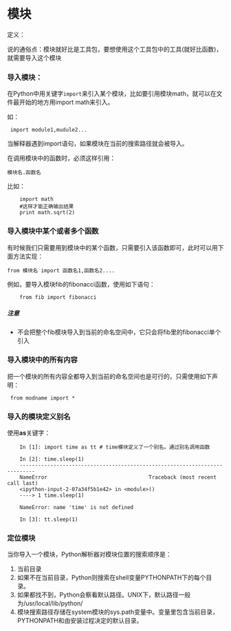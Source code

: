 # 模块

定义：

说的通俗点：模块就好比是工具包，要想使用这个工具包中的工具\(就好比函数\)，就需要导入这个模块

### 导入模块：

在Python中用关键字`import`来引入某个模块，比如要引用模块math，就可以在文件最开始的地方用import math来引入。

如：

```
 import module1,mudule2...
```

当解释器遇到import语句，如果模块在当前的搜索路径就会被导入。

在调用模块中的函数时，必须这样引用：

```
模块名.函数名
```

比如：

```
    import math
    #这样才能正确输出结果
    print math.sqrt(2)
```

### 导入模块中某个或者多个函数

有时候我们只需要用到模块中的某个函数，只需要引入该函数即可，此时可以用下面方法实现：

```
from 模块名 import 函数名1,函数名2....
```

例如，要导入模块fib的fibonacci函数，使用如下语句：

```
    from fib import fibonacci
```

##### 注意

* 不会把整个fib模块导入到当前的命名空间中，它只会将fib里的fibonacci单个引入

### 导入模块中的所有内容

把一个模块的所有内容全都导入到当前的命名空间也是可行的，只需使用如下声明：

```
 from modname import *
```

### 导入的模块定义别名

使用**as**关键字：

```
    In [1]: import time as tt # time模块定义了一个别名。通过别名调用函数

    In [2]: time.sleep(1)
    ---------------------------------------------------------------------------
    NameError                                 Traceback (most recent call last)
    <ipython-input-2-07a34f5b1e42> in <module>()
    ----> 1 time.sleep(1)

    NameError: name 'time' is not defined

    In [3]: tt.sleep(1)
```

### 定位模块

当你导入一个模块，Python解析器对模块位置的搜索顺序是：

1. 当前目录
2. 如果不在当前目录，Python则搜索在shell变量PYTHONPATH下的每个目录。
3. 如果都找不到，Python会察看默认路径。UNIX下，默认路径一般为/usr/local/lib/python/
4. 模块搜索路径存储在system模块的sys.path变量中。变量里包含当前目录，PYTHONPATH和由安装过程决定的默认目录。



